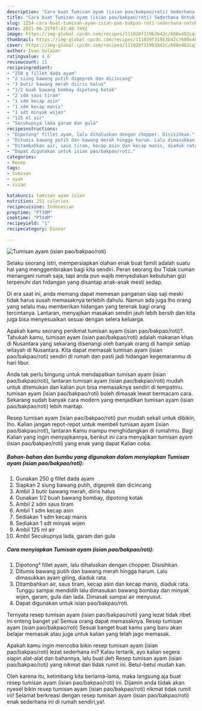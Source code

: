 ```yaml
---
description: "Cara buat Tumisan ayam (isian pao/bakpao/roti) Sederhana Untuk Jualan"
title: "Cara buat Tumisan ayam (isian pao/bakpao/roti) Sederhana Untuk Jualan"
slug: 1254-cara-buat-tumisan-ayam-isian-pao-bakpao-roti-sederhana-untuk-jualan
date: 2021-06-25T07:43:48.749Z
image: https://img-global.cpcdn.com/recipes/111020f319b3b42c/680x482cq70/tumisan-ayam-isian-paobakpaoroti-foto-resep-utama.jpg
thumbnail: https://img-global.cpcdn.com/recipes/111020f319b3b42c/680x482cq70/tumisan-ayam-isian-paobakpaoroti-foto-resep-utama.jpg
cover: https://img-global.cpcdn.com/recipes/111020f319b3b42c/680x482cq70/tumisan-ayam-isian-paobakpaoroti-foto-resep-utama.jpg
author: Ivan Salazar
ratingvalue: 4.6
reviewcount: 11
recipeingredient:
- "250 g fillet dada ayam"
- "2 siung bawang putih digeprek dan dicincang"
- "3 butir bawang merah diiris halus"
- "1/2 buah bawang bombay dipotong kotak"
- "2 sdm saus tiram"
- "1 sdm kecap asin"
- "1 sdm kecap manis"
- "1 sdt minyak wijen"
- "125 ml air"
- "Secukupnya lada garam dan gula"
recipeinstructions:
- "Dipotong² fillet ayam, lalu dihaluskan dengan chopper. Disisihkan."
- "Ditumis bawang putih dan bawang merah hingga harum. Lalu dimasukkan ayam giling, diaduk rata."
- "Ditambahkan air, saus tiram, kecap asin dan kecap manis, diaduk rata. Tunggu sampai mendidih lalu dimasukan bawang bombay dan minyak wijen, garam, gula dan lada. Dimasak sampai air menyusut."
- "Dapat digunakan untuk isian pao/bakpao/roti."
categories:
- Resep
tags:
- tumisan
- ayam
- isian

katakunci: tumisan ayam isian 
nutrition: 251 calories
recipecuisine: Indonesian
preptime: "PT38M"
cooktime: "PT44M"
recipeyield: "1"
recipecategory: Dinner

---
```



![Tumisan ayam (isian pao/bakpao/roti)](https://img-global.cpcdn.com/recipes/111020f319b3b42c/680x482cq70/tumisan-ayam-isian-paobakpaoroti-foto-resep-utama.jpg)

Selaku seorang istri, mempersiapkan olahan enak buat famili adalah suatu hal yang menggembirakan bagi kita sendiri. Peran seorang ibu Tidak cuman menangani rumah saja, tapi anda pun wajib menyediakan kebutuhan gizi terpenuhi dan hidangan yang disantap anak-anak mesti sedap.

Di era  saat ini, anda memang dapat memesan panganan siap saji meski tidak harus susah memasaknya terlebih dahulu. Namun ada juga lho orang yang selalu mau memberikan hidangan yang terenak bagi orang tercintanya. Lantaran, menyajikan masakan sendiri jauh lebih bersih dan kita juga bisa menyesuaikan sesuai dengan selera keluarga. 



Apakah kamu seorang penikmat tumisan ayam (isian pao/bakpao/roti)?. Tahukah kamu, tumisan ayam (isian pao/bakpao/roti) adalah makanan khas di Nusantara yang sekarang disenangi oleh banyak orang di hampir setiap wilayah di Nusantara. Kita dapat memasak tumisan ayam (isian pao/bakpao/roti) sendiri di rumah dan pasti jadi hidangan kegemaranmu di hari libur.

Anda tak perlu bingung untuk mendapatkan tumisan ayam (isian pao/bakpao/roti), lantaran tumisan ayam (isian pao/bakpao/roti) mudah untuk ditemukan dan kalian pun bisa memasaknya sendiri di tempatmu. tumisan ayam (isian pao/bakpao/roti) boleh dimasak lewat bermacam cara. Sekarang sudah banyak cara modern yang menjadikan tumisan ayam (isian pao/bakpao/roti) lebih mantap.

Resep tumisan ayam (isian pao/bakpao/roti) pun mudah sekali untuk dibikin, lho. Kalian jangan repot-repot untuk membeli tumisan ayam (isian pao/bakpao/roti), lantaran Kamu mampu menghidangkan di rumahmu. Bagi Kalian yang ingin menyajikannya, berikut ini cara menyajikan tumisan ayam (isian pao/bakpao/roti) yang enak yang dapat Kalian coba.

<!--inarticleads1-->

##### Bahan-bahan dan bumbu yang digunakan dalam menyiapkan Tumisan ayam (isian pao/bakpao/roti):

1. Gunakan 250 g fillet dada ayam
1. Siapkan 2 siung bawang putih, digeprek dan dicincang
1. Ambil 3 butir bawang merah, diiris halus
1. Gunakan 1/2 buah bawang bombay, dipotong kotak
1. Ambil 2 sdm saus tiram
1. Ambil 1 sdm kecap asin
1. Sediakan 1 sdm kecap manis
1. Sediakan 1 sdt minyak wijen
1. Ambil 125 ml air
1. Ambil Secukupnya lada, garam dan gula




<!--inarticleads2-->

##### Cara menyiapkan Tumisan ayam (isian pao/bakpao/roti):

1. Dipotong² fillet ayam, lalu dihaluskan dengan chopper. Disisihkan.
1. Ditumis bawang putih dan bawang merah hingga harum. Lalu dimasukkan ayam giling, diaduk rata.
1. Ditambahkan air, saus tiram, kecap asin dan kecap manis, diaduk rata. Tunggu sampai mendidih lalu dimasukan bawang bombay dan minyak wijen, garam, gula dan lada. Dimasak sampai air menyusut.
1. Dapat digunakan untuk isian pao/bakpao/roti.




Ternyata resep tumisan ayam (isian pao/bakpao/roti) yang lezat tidak ribet ini enteng banget ya! Semua orang dapat memasaknya. Resep tumisan ayam (isian pao/bakpao/roti) Sesuai banget buat kamu yang baru akan belajar memasak atau juga untuk kalian yang telah jago memasak.

Apakah kamu ingin mencoba bikin resep tumisan ayam (isian pao/bakpao/roti) lezat sederhana ini? Kalau tertarik, ayo kalian segera siapin alat-alat dan bahannya, lalu buat deh Resep tumisan ayam (isian pao/bakpao/roti) yang nikmat dan tidak rumit ini. Betul-betul mudah kan. 

Oleh karena itu, ketimbang kita berlama-lama, maka langsung aja buat resep tumisan ayam (isian pao/bakpao/roti) ini. Dijamin anda tiidak akan nyesel bikin resep tumisan ayam (isian pao/bakpao/roti) nikmat tidak rumit ini! Selamat berkreasi dengan resep tumisan ayam (isian pao/bakpao/roti) enak sederhana ini di rumah sendiri,ya!.

